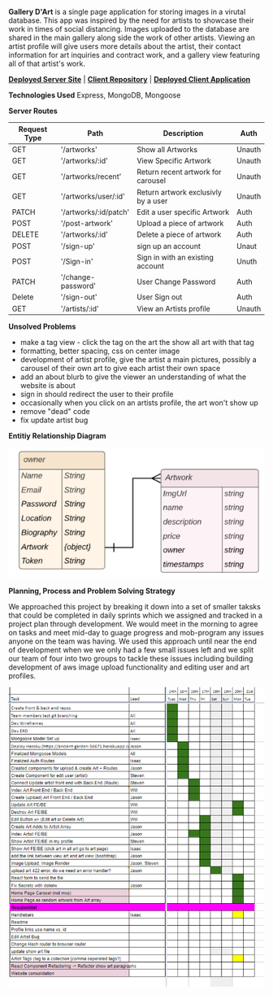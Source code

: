 **Gallery D'Art** is a single page application for storing images in a virutal database. This app was inspired by the need for artists to showcase their work in times of social distancing. Images uploaded to the database are shared in the main gallery along side the work of other artists. Viewing an artist profile will give users more details about the artist, their contact information for art inquiries and contract work, and a gallery view featuring all of that artist's work. 

**[Deployed Server Site](https://ancient-garden-56671.herokuapp.com)** |
**[Client Repository](https://github.com/Drag-on-Drop/Avant-Gallery-Client)** |
**[Deployed Client Application](https://drag-on-drop.github.io/Avant-Gallery-Client/#/)**

**Technologies Used**
Express, MongoDB, Mongoose

**Server Routes**

|Request Type |     Path            |                 Description        |   Auth    |
|-------------|---------------------|------------------------------------|-----------|
| GET         |'/artworks'          | Show all Artworks                  |  Unauth   |
| GET         |'/artworks/:id'      | View Specific Artwork              |  Unauth   |
| GET         |'/artworks/recent'   | Return recent artwork for carousel |  Unauth   |
| GET         |'/artworks/user/:id' | Return artwork exclusivly by a user|  Unauth   |
| PATCH       |'/artworks/:id/patch'| Edit a user specific Artwork       |  Auth     |
| POST        |'/post-artwork'      | Upload a piece of artwork          |  Auth     |
| DELETE      |'/artworks/:id'      | Delete a piece of artwork          |  Auth     |
| POST        |'/sign-up'           | sign up an account                 |  Unaut    |
| POST        |'/Sign-in'           | Sign in with an existing account   |  Unuth    |
| PATCH       |'/change-password'   | User Change Password               |  Auth     |
| Delete      |'/sign-out'          | User Sign out                      |  Auth     |
| GET         |'/artists/:id'       | View an Artists profile            |  Unauth   |



**Unsolved Problems**

- make a tag view - click the tag on the art the show all art with that tag
- formatting, better spacing, css on center image
- development of artist profile, give the artist a main pictures, possibly a carousel of their own art to give each artist their own space
- add an about blurb to give the viewer an understanding of what the website is about
- sign in should redirect the user to their profile
- occasionally when you click on an artists profile, the art won't show up
- remove "dead" code
- fix update artist bug

**Entitiy Relationship Diagram**

![Entity Relationship Diagram](https://github.com/Drag-on-Drop/Avant-Gallery-Server/blob/master/Avant%20Gallery%20ERD.PNG "Entity Relationship Diagram")

**Planning, Process and Problem Solving Strategy**

We approached this project by breaking it down into a set of smaller taksks that could be completed in daily sprints which we assigned and tracked in a project plan through development. We would meet in the morning to agree on tasks and meet mid-day to guage progress and mob-program any issues anyone on the team was having. We used this approach until near the end of development when we we only had a few small issues left and we split our team of four into two groups to tackle these issues including building development of aws image upload functionality and editing user and art profiles. 

![Project Plan](https://github.com/Drag-on-Drop/Avant-Gallery-Server/blob/master/Avant%20Gallery%20Project%20Plan.PNG "Project Plan")
